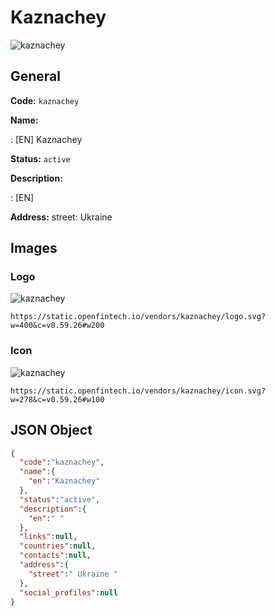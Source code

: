 
# Kaznachey 
![kaznachey](https://static.openfintech.io/vendors/kaznachey/logo.svg?w=400&c=v0.59.26#w200)  

## General 
 
**Code:** `kaznachey` 
 
**Name:** 
 
:	[EN] Kaznachey 
 
**Status:** `active` 
 
**Description:** 
 
: [EN]   
 
**Address:** 
street:  Ukraine  

## Images 

### Logo 
 
![kaznachey](https://static.openfintech.io/vendors/kaznachey/logo.svg?w=400&c=v0.59.26#w200)  

```
https://static.openfintech.io/vendors/kaznachey/logo.svg?w=400&c=v0.59.26#w200
```  

### Icon 
 
![kaznachey](https://static.openfintech.io/vendors/kaznachey/icon.svg?w=278&c=v0.59.26#w100)  

```
https://static.openfintech.io/vendors/kaznachey/icon.svg?w=278&c=v0.59.26#w100
```  

## JSON Object 

```json
{
  "code":"kaznachey",
  "name":{
    "en":"Kaznachey"
  },
  "status":"active",
  "description":{
    "en":" "
  },
  "links":null,
  "countries":null,
  "contacts":null,
  "address":{
    "street":" Ukraine "
  },
  "social_profiles":null
}
```  

